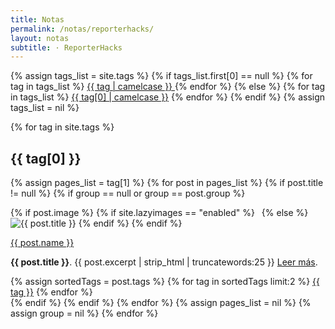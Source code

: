 ```yaml
---
title: Notas
permalink: /notas/reporterhacks/
layout: notas
subtitle: · ReporterHacks
---
```

<div class="row my-3">
<div class="col-lg-12">
 <div class="card mb-4">
              <div class="card-body">
            {% assign tags_list = site.tags %}
            {% if tags_list.first[0] == null %}
            {% for tag in tags_list %}
                  <a class="btn btn-light btn-sm mb-1" href="{{site.baseurl}}/notas/reporterhacks#{{ tag | url_escape | strip | replace: ' ', '-' }}">{{ tag | camelcase }} </a>
                {% endfor %}
            {% else %}
                {% for tag in tags_list %}                        
                  <a class="btn btn-light btn-sm mb-1" href="{{site.baseurl}}/notas/reporterhacks#{{ tag[0] | url_escape | strip | replace: ' ', '-' }}">{{ tag[0] | camelcase }}</a>
                {% endfor %}
            {% endif %}
            {% assign tags_list = nil %}
              </div>
  </div>
</div>

{% for tag in site.tags %}     
<div class="col-md-12">
<h2 id="{{ tag[0] | replace: " ","-" }}"><span class="text-capitalize">{{ tag[0] }}</span></h2>
</div>

{% assign pages_list = tag[1] %}
{% for post in pages_list %}
{% if post.title != null %}
{% if group == null or group == post.group %}
<div class="col-sm-6 col-md-6 col-lg-4">
	<div class="card mb-4 shadow-sm">
   {% if post.image %} 
     {% if site.lazyimages == "enabled" %}
	<img class="img-fluid lazyimg" src="data:image/png;base64,iVBORw0KGgoAAAANSUhEUgAAAAMAAAACCAQAAAA3fa6RAAAADklEQVR42mNkAANGCAUAACMAA2w/AMgAAAAASUVORK5CYII=" data-src="{% if post.image contains "://" %}{{ post.image }}{% else %}{{ post.image | absolute_url }}{% endif %}" alt="{{ post.title }}">
	  {% else %}
	<img class="img-fluid" src="{% if post.image contains "://" %}{{ post.image }}{% else %}{% else %}{{ site.baseurl }}/{{ post.image }}{% endif %}" alt="{{ post.title }}">
      {% endif %}
   {% endif %}
    <div class="card-body">
    <p class="card-subtitle mb-2 font-weight-bolder"><a class="text-decoration-none" href="{{ post.enlace }}">{{ post.name }}</a></p>
    <p class="card-text"><strong>{{ post.title }}</strong>. {{ post.excerpt | strip_html | truncatewords:25 }} <a class="text-decoration-none" href="{{ post.url | absolute_url }}"> Leer más</a>.</p>
              <div class="d-flex justify-content-start align-items-center">
              	{% assign sortedTags = post.tags %}
                {% for tag in sortedTags limit:2 %}
				<a class="btn btn-light btn-sm mb-1 mr-1" href="{{site.baseurl}}/notas/reporterhacks#{{ tag | replace: " ","-" }}">{{ tag }}</a>
                 {% endfor %}
              </div>
     </div>
	</div>
</div>
{% endif %}
{% endif %}
{% endfor %}
{% assign pages_list = nil %}
{% assign group = nil %}
{% endfor %}
</div>
